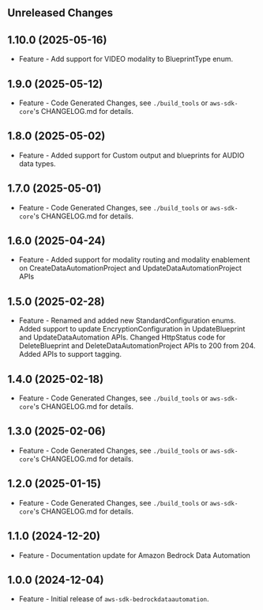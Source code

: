 Unreleased Changes
------------------

1.10.0 (2025-05-16)
------------------

* Feature - Add support for VIDEO modality to BlueprintType enum.

1.9.0 (2025-05-12)
------------------

* Feature - Code Generated Changes, see `./build_tools` or `aws-sdk-core`'s CHANGELOG.md for details.

1.8.0 (2025-05-02)
------------------

* Feature - Added support for Custom output and blueprints for AUDIO data types.

1.7.0 (2025-05-01)
------------------

* Feature - Code Generated Changes, see `./build_tools` or `aws-sdk-core`'s CHANGELOG.md for details.

1.6.0 (2025-04-24)
------------------

* Feature - Added support for modality routing and modality enablement on CreateDataAutomationProject and UpdateDataAutomationProject APIs

1.5.0 (2025-02-28)
------------------

* Feature - Renamed and added new StandardConfiguration enums. Added support to update EncryptionConfiguration in UpdateBlueprint and UpdateDataAutomation APIs. Changed HttpStatus code for DeleteBlueprint and DeleteDataAutomationProject APIs to 200 from 204. Added APIs to support tagging.

1.4.0 (2025-02-18)
------------------

* Feature - Code Generated Changes, see `./build_tools` or `aws-sdk-core`'s CHANGELOG.md for details.

1.3.0 (2025-02-06)
------------------

* Feature - Code Generated Changes, see `./build_tools` or `aws-sdk-core`'s CHANGELOG.md for details.

1.2.0 (2025-01-15)
------------------

* Feature - Code Generated Changes, see `./build_tools` or `aws-sdk-core`'s CHANGELOG.md for details.

1.1.0 (2024-12-20)
------------------

* Feature - Documentation update for Amazon Bedrock Data Automation

1.0.0 (2024-12-04)
------------------

* Feature - Initial release of `aws-sdk-bedrockdataautomation`.

